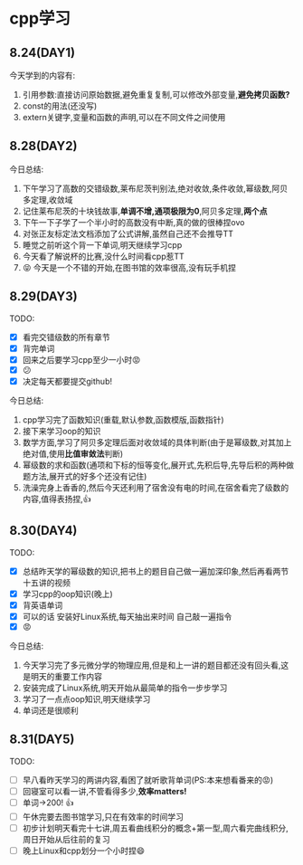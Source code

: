 # cpp学习
## 8.24(DAY1)
今天学到的内容有:
1. 引用参数:直接访问原始数据,避免重复复制,可以修改外部变量,**避免拷贝函数?**
2. const的用法(还没写)
3. extern关键字,变量和函数的声明,可以在不同文件之间使用

## 8.28(DAY2)
今日总结:
1. 下午学习了高数的交错级数,莱布尼茨判别法,绝对收敛,条件收敛,幂级数,阿贝多定理,收敛域
2. 记住莱布尼茨的十块钱故事,**单调不增,通项极限为0**,阿贝多定理,**两个点**
3. 下午一下子学了一个半小时的高数没有中断,真的做的很棒捏ovo
4. 对张正友标定法文档添加了公式讲解,虽然自己还不会推导TT
5. 睡觉之前听这个背一下单词,明天继续学习cpp
6. 今天看了解说杯的比赛,没什么时间看cpp惹TT
7. :stuck_out_tongue_closed_eyes: 今天是一个不错的开始,在图书馆的效率很高,没有玩手机捏


## 8.29(DAY3)
TODO:  
- [x] 看完交错级数的所有章节
- [x] 背完单词
- [x] 回来之后要学习cpp至少一小时:rage:
- [x] :confused:
- [x] 决定每天都要提交github!

今日总结:  
1. cpp学习完了函数知识(重载,默认参数,函数模版,函数指针)
2. 接下来学习oop的知识
3. 数学方面,学习了阿贝多定理后面对收敛域的具体判断(由于是幂级数,对其加上绝对值,使用**比值审敛法**判断)
4. 幂级数的求和函数(通项和下标的恒等变化,展开式,先积后导,先导后积的两种做题方法,展开式的好多个还没有记住)
5. 洗澡完身上香香的,然后今天还利用了宿舍没有电的时间,在宿舍看完了级数的内容,值得表扬捏,:+1:


## 8.30(DAY4)
TODO:
- [x] 总结昨天学的幂级数的知识,把书上的题目自己做一遍加深印象,然后再看两节十五讲的视频
- [x] 学习cpp的oop知识(晚上)
- [x] 背英语单词
- [x] 可以的话 安装好Linux系统,每天抽出来时间 自己敲一遍指令
- [x] :rage:

今日总结:  
1. 今天学习完了多元微分学的物理应用,但是和上一讲的题目都还没有回头看,这是明天的重要工作内容
2. 安装完成了Linux系统,明天开始从最简单的指令一步步学习
3. 学习了一点点oop知识,明天继续学习
4. 单词还是很顺利

## 8.31(DAY5)
TODO:
- [ ] 早八看昨天学习的两讲内容,看困了就听歌背单词(PS:本来想看番来的:rage:)
- [ ] 回寝室可以看一讲,不管看得多少,**效率matters!**
- [ ] 单词->200! :+1:
- [ ] 午休完要去图书馆学习,只在有效率的时间学习
- [ ] 初步计划明天看完十七讲,周五看曲线积分的概念+第一型,周六看完曲线积分,周日开始从后往前的复习
- [ ] 晚上Linux和cpp划分一个小时捏:smile: 
